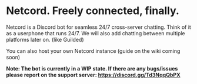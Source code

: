 # Netcord. Freely connected, finally.
Netcord is a Discord bot for seamless 24/7 cross-server chatting. Think of it as a userphone that runs 24/7.
We will also add chatting between multiple platforms later on. (like Guilded)

You can also host your own Netcord instance (guide on the wiki coming soon)

**Note: The bot is currently in a WIP state. If there are any bugs/issues please report on the support server: https://discord.gg/Td3NqqQbPX**
